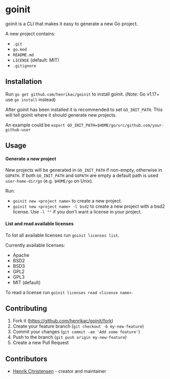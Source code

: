 # goinit

goinit is a CLI that makes it easy to generate a new Go project.  

A new project contains:
+ `.git`
+ `go.mod`
+ `README.md`
+ `LICENSE` (default: MIT)
+ `.gitignore`

## Installation

Run `go get github.com/henrikac/goinit` to install goinit. (*Note:* Go v1.17+ use `go install` instead)  

After goinit has been installed it is recommended to set `GO_INIT_PATH`. This will tell goinit where it should generate new projects.

An example could be `export GO_INIT_PATH=$HOME/go/src/github.com/your-github-user`

## Usage

#### Generate a new project

New projects will be generated in `GO_INIT_PATH` if non-empty, otherwise in `GOPATH`.
If both `GO_INIT_PATH` and `GOPATH` are empty a default path is used `user-home-dir/go` (e.g. `$HOME/go` on Unix).

Run:
+ `goinit new <project name>` to create a new project.
+ `goinit new <project name> -l bsd2` to create a new project with a bsd2 license. Use `-l ""` if you don't want a license in your project.

#### List and read available licenses

To list all available licenses run `goinit licenses list`.

Currently available licenses:
+ Apache
+ BSD2
+ BSD3
+ GPL2
+ GPL3
+ MIT (default)
	
To read a license run `goinit licenses read <license name>`.

## Contributing

1. Fork it (<https://github.com/henrikac/goinit/fork>)
2. Create your feature branch (`git checkout -b my-new-feature`)
3. Commit your changes (`git commit -am 'Add some feature'`)
4. Push to the branch (`git push origin my-new-feature`)
5. Create a new Pull Request

## Contributors

- [Henrik Christensen](https://github.com/henrikac) - creator and maintainer
